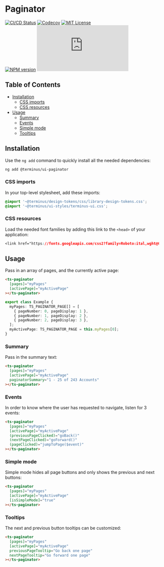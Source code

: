 <h1>Paginator</h1>

[![CI/CD Status][github-action-badge]][github-action-link] [![Codecov][codecov-badge]][codecov-project] [![MIT License][license-image]][license-url]  
[![NPM version][npm-version-image]][npm-package] [![Library size][file-size-badge]][raw-distribution-js]

<!-- START doctoc generated TOC please keep comment here to allow auto update -->
<!-- DON'T EDIT THIS SECTION, INSTEAD RE-RUN doctoc TO UPDATE -->
## Table of Contents

- [Installation](#installation)
  - [CSS imports](#css-imports)
  - [CSS resources](#css-resources)
- [Usage](#usage)
  - [Summary](#summary)
  - [Events](#events)
  - [Simple mode](#simple-mode)
  - [Tooltips](#tooltips)

<!-- END doctoc generated TOC please keep comment here to allow auto update -->

## Installation

Use the `ng add` command to quickly install all the needed dependencies:

```bash
ng add @terminus/ui-paginator
```

### CSS imports

In your top-level stylesheet, add these imports:

```css
@import '~@terminus/design-tokens/css/library-design-tokens.css';
@import '~@terminus/ui-styles/terminus-ui.css';
```  

### CSS resources

Load the needed font families by adding this link to the `<head>` of your application:

```css
<link href="https://fonts.googleapis.com/css2?family=Roboto:ital,wght@0,400;0,500;0,700;1,400&display=swap" rel="stylesheet">
```

## Usage

Pass in an array of pages, and the currently active page:

```html
<ts-paginator
  [pages]="myPages"
  [activePage]="myActivePage"
></ts-paginator>
```

```typescript
export class Example {
  myPages: TS_PAGINATOR_PAGE[] = [
    { pageNumber: 0, pageDisplay: 1 },
    { pageNumber: 1, pageDisplay: 2 },
    { pageNumber: 2, pageDisplay: 3 },
  ];
  myActivePage: TS_PAGINATOR_PAGE = this.myPages[0];
}
```

### Summary

Pass in the summary text:

```html
<ts-paginator
  [pages]="myPages"
  [activePage]="myActivePage"
  paginatorSummary="1 - 25 of 243 Accounts"
></ts-paginator>
```

### Events

In order to know where the user has requested to navigate, listen for 3 events:

```html
<ts-paginator
  [pages]="myPages"
  [activePage]="myActivePage"
  (previousPageClicked)="goBack()"
  (nextPageClicked)="goForward()"
  (pageClicked)="jumpToPage($event)"
></ts-paginator>
```

### Simple mode

Simple mode hides all page buttons and only shows the previous and next buttons:

```html
<ts-paginator
  [pages]="myPages"
  [activePage]="myActivePage"
  [isSimpleMode]="true"
></ts-paginator>
```

### Tooltips

The next and previous button tooltips can be customized:

```html
<ts-paginator
  [pages]="myPages"
  [activePage]="myActivePage"
  previousPageTooltip="Go back one page"
  nextPageTooltip="Go forward one page"
></ts-paginator>
```

<!-- Links -->
[license-url]:         https://github.com/GetTerminus/terminus-oss/blob/release/LICENSE
[license-image]:       http://img.shields.io/badge/license-MIT-blue.svg
[codecov-project]:     https://codecov.io/gh/GetTerminus/terminus-oss
[codecov-badge]:       https://codecov.io/gh/GetTerminus/terminus-oss/branch/release/graph/badge.svg
[npm-version-image]:   http://img.shields.io/npm/v/@terminus/ui-paginator.svg
[npm-package]:         https://www.npmjs.com/package/@terminus/ui-paginator
[github-action-badge]: https://github.com/GetTerminus/terminus-oss/workflows/Release%20CI/badge.svg
[github-action-link]:  https://github.com/GetTerminus/terminus-oss/actions?query=workflow%3A%22CI+Release%22
[file-size-badge]:     http://img.badgesize.io/https://unpkg.com/@terminus/ui-paginator/bundles/terminus-ui-paginator.umd.min.js?compression=gzip
[raw-distribution-js]: https://unpkg.com/@terminus/ui-paginator/bundles/terminus-ui-paginator.umd.js
